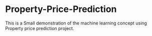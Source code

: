 # Property-Price-Prediction
This is a Small  demonstration of the machine learning concept using Property price prediction project.
